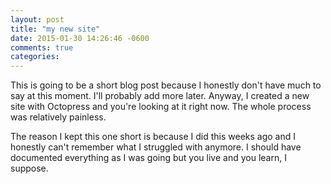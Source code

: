 ```yaml
---
layout: post
title: "my new site"
date: 2015-01-30 14:26:46 -0600
comments: true
categories: 
---
```

This is going to be a short blog post because I honestly don't have much to say at this moment.  I'll probably add more later.  Anyway, I created a new site with Octopress and you're looking at it right now.  The whole process was relatively painless.

<!--more-->

The reason I kept this one short is because I did this weeks ago and I honestly can't remember what I struggled with anymore.  I should have documented everything as I was going but you live and you learn, I suppose.